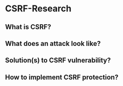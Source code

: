 # CSRF-Research

## What is CSRF?

## What does an attack look like?

## Solution(s) to CSRF vulnerability?

## How to implement CSRF protection?
